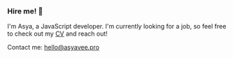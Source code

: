 ### Hire me! 👋

I'm Asya, a JavaScript developer.
I'm currently looking for a job, so feel free to check out my [CV](./CV/README.md) and reach out!

Contact me: hello@asyavee.pro

<!--
**asyavee/asyavee** is a ✨ _special_ ✨ repository because its `README.md` (this file) appears on your GitHub profile.

Here are some ideas to get you started:

- 🔭 I’m currently working on ...
- 🌱 I’m currently learning ...
- 👯 I’m looking to collaborate on ...
- 🤔 I’m looking for help with ...
- 💬 Ask me about ...
- 📫 How to reach me: ...
- 😄 Pronouns: ...
- ⚡ Fun fact: ...
-->
